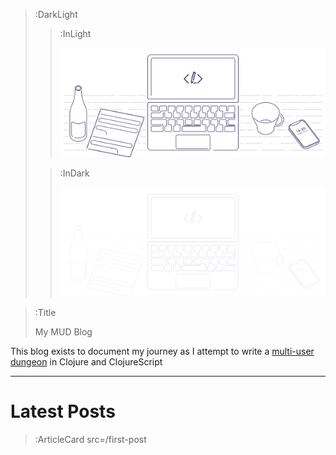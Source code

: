 > :DarkLight
> > :InLight
> >
> > ![banner](/img/cb-banner.svg)
>
> > :InDark
> >
> > ![banner](/img/cb-banner-dark.svg)

> :Title
>
> My MUD Blog

This blog exists to document my journey as I attempt to write a [multi-user dungeon](https://en.wikipedia.org/wiki/MUD) in Clojure and ClojureScript

---

# Latest Posts

> :ArticleCard src=/first-post
